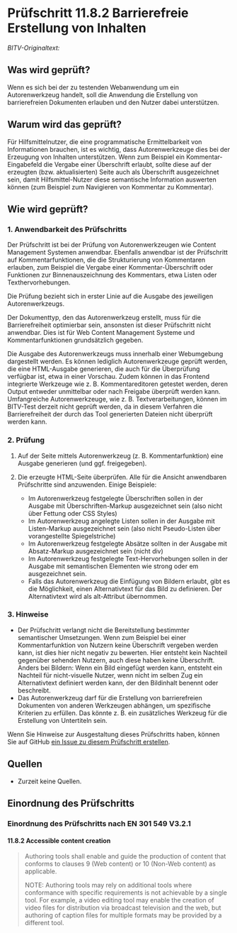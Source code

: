 # Prüfschritt 11.8.2 Barrierefreie Erstellung von Inhalten

_BITV-Originaltext:_

## Was wird geprüft?

Wenn es sich bei der zu testenden Webanwendung um ein Autorenwerkzeug handelt, soll die Anwendung die Erstellung von barrierefreien Dokumenten erlauben und den Nutzer dabei unterstützen.

## Warum wird das geprüft?

Für Hilfsmittelnutzer, die eine programmatische Ermittelbarkeit von Informationen brauchen, ist es wichtig, dass Autorenwerkzeuge dies bei der Erzeugung von Inhalten unterstützen. Wenn zum Beispiel ein Kommentar-Eingabefeld die Vergabe einer Überschrift erlaubt, sollte diese auf der erzeugten (bzw. aktualisierten) Seite auch als Überschrift ausgezeichnet sein, damit Hilfsmittel-Nutzer diese semantische Information auswerten können (zum Beispiel zum Navigieren von Kommentar zu Kommentar).

## Wie wird geprüft?

### 1\. Anwendbarkeit des Prüfschritts

Der Prüfschritt ist bei der Prüfung von Autorenwerkzeugen wie Content Management Systemen anwendbar. Ebenfalls anwendbar ist der Prüfschritt auf Kommentarfunktionen, die die Strukturierung von Kommentaren erlauben, zum Beispiel die Vergabe einer Kommentar-Überschrift oder Funktionen zur Binnenauszeichnung des Kommentars, etwa Listen oder Texthervorhebungen.

Die Prüfung bezieht sich in erster Linie auf die Ausgabe des jeweiligen Autorenwerkzeugs.

Der Dokumenttyp, den das Autorenwerkzeug erstellt, muss für die Barrierefreiheit optimierbar sein, ansonsten ist dieser Prüfschritt nicht anwendbar. Dies ist für Web Content Management Systeme und Kommentarfunktionen grundsätzlich gegeben.

Die Ausgabe des Autorenwerkzeugs muss innerhalb einer Webumgebung dargestellt werden. Es können lediglich Autorenwerkzeuge geprüft werden, die eine HTML-Ausgabe generieren, die auch für die Überprüfung verfügbar ist, etwa in einer Vorschau. Zudem können in das Frontend integrierte Werkzeuge wie z. B. Kommentareditoren getestet werden, deren Output entweder unmittelbar oder nach Freigabe überprüft werden kann. Umfangreiche Autorenwerkzeuge, wie z. B. Textverarbeitungen, können im BITV-Test derzeit nicht geprüft werden, da in diesem Verfahren die Barrierefreiheit der durch das Tool generierten Dateien nicht überprüft werden kann.

### 2\. Prüfung

1.  Auf der Seite mittels Autorenwerkzeug (z. B. Kommentarfunktion) eine Ausgabe generieren (und ggf. freigegeben).
2.  Die erzeugte HTML-Seite überprüfen. Alle für die Ansicht anwendbaren Prüfschritte sind anzuwenden. Einige Beispiele:

    -   Im Autorenwerkzeug festgelegte Überschriften sollen in der Ausgabe mit Überschriften-Markup ausgezeichnet sein (also nicht über Fettung oder CSS Styles)
    -   Im Autorenwerkzeug angelegte Listen sollen in der Ausgabe mit Listen-Markup ausgezeichnet sein (also nicht Pseudo-Listen über vorangestellte Spiegelstriche)
    -   Im Autorenwerkzeug festgelegte Absätze sollten in der Ausgabe mit Absatz-Markup ausgezeichnet sein (nicht div)
    -   Im Autorenwerkzeug festgelegte Text-Hervorhebungen sollen in der Ausgabe mit semantischen Elementen wie strong oder em ausgezeichnet sein.
    -   Falls das Autorenwerkzeug die Einfügung von Bildern erlaubt, gibt es die Möglichkeit, einen Alternativtext für das Bild zu definieren. Der Alternativtext wird als alt-Attribut übernommen.

### 3\. Hinweise

-   Der Prüfschritt verlangt nicht die Bereitstellung bestimmter semantischer Umsetzungen. Wenn zum Beispiel bei einer Kommentarfunktion von Nutzern keine Überschrift vergeben werden kann, ist dies hier nicht negativ zu bewerten. Hier entsteht kein Nachteil gegenüber sehenden Nutzern, auch diese haben keine Überschrift. Anders bei Bildern: Wenn ein Bild eingefügt werden kann, entsteht ein Nachteil für nicht-visuelle Nutzer, wenn nicht im selben Zug ein Alternativtext definiert werden kann, der den Bildinhalt benennt oder beschreibt.
-   Das Autorenwerkzeug darf für die Erstellung von barrierefreien Dokumenten von anderen Werkzeugen abhängen, um spezifische Kriterien zu erfüllen. Das könnte z. B. ein zusätzliches Werkzeug für die Erstellung von Untertiteln sein.

Wenn Sie Hinweise zur Ausgestaltung dieses Prüfschritts haben, können Sie auf GitHub [ein Issue zu diesem Prüfschritt erstellen](https://github.com/BIK-BITV/BIK-Web-Test/issues).

## Quellen

-   Zurzeit keine Quellen.

## Einordnung des Prüfschritts

### Einordnung des Prüfschritts nach EN 301 549 V3.2.1

#### 11.8.2 Accessible content creation

> Authoring tools shall enable and guide the production of content that conforms to clauses 9 (Web content) or 10 (Non-Web content) as applicable.
>
> NOTE: Authoring tools may rely on additional tools where conformance with specific requirements is not achievable by a single tool. For example, a video editing tool may enable the creation of video files for distribution via broadcast television and the web, but authoring of caption files for multiple formats may be provided by a different tool.
